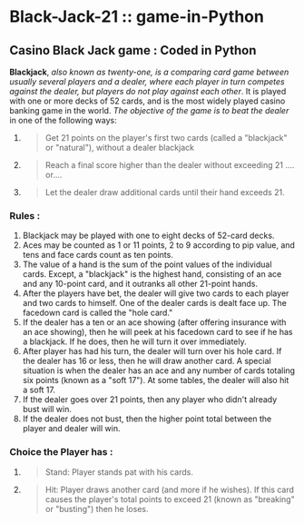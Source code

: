 # Black-Jack-21 :: game-in-Python
## Casino Black Jack game : Coded in Python 

**Blackjack**, *also known as twenty-one, is a comparing card game between usually several players and a dealer, where each player in turn competes against the dealer, but players do not play against each other*. It is played with one or more decks of 52 cards, and is the most widely played casino banking game in the world. *The objective of the game is to beat the dealer* in one of the following ways: 
1. >Get 21 points on the player's first two cards (called a "blackjack" or "natural"), without a dealer blackjack

2. >Reach a final score higher than the dealer without exceeding 21 .... or....

3. >Let the dealer draw additional cards until their hand exceeds 21.

### Rules :
1. Blackjack may be played with one to eight decks of 52-card decks.
2. Aces may be counted as 1 or 11 points, 2 to 9 according to pip value, and tens and face cards count as ten points. 
3. The value of a hand is the sum of the point values of the individual cards. Except, a "blackjack" is the highest hand,     consisting of an ace and any 10-point card, and it outranks all other 21-point hands. 
4. After the players have bet, the dealer will give two cards to each player and two cards to himself. One of the dealer cards is dealt face up. The facedown card is called the "hole card." 
5. If the dealer has a ten or an ace showing (after offering insurance with an ace showing), then he will peek at his facedown card to see if he has a blackjack. If he does, then he will turn it over immediately.
6. After player has had his turn, the dealer will turn over his hole card. If the dealer has 16 or less, then he will draw another card. A special situation is when the dealer has an ace and any number of cards totaling six points (known as a "soft 17"). At some tables, the dealer will also hit a soft 17. 
7. If the dealer goes over 21 points, then any player who didn't already bust will win. 
8. If the dealer does not bust, then the higher point total between the player and dealer will win. 

### Choice the Player has :
1. >Stand: Player stands pat with his cards. 
2. >Hit: Player draws another card (and more if he wishes). If this card causes the player's total points to exceed 21 (known as "breaking" or "busting") then he loses. 
                                                                                                                                   
                                                                                                                                                                          
  
                                          
